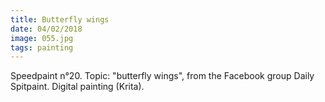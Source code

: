 ```yaml
---
title: Butterfly wings
date: 04/02/2018
image: 055.jpg
tags: painting
---
```


Speedpaint n°20. Topic: "butterfly wings", from the Facebook group Daily Spitpaint.
Digital painting (Krita).
